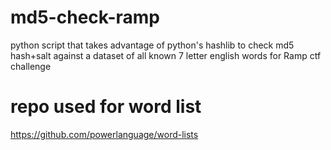 # md5-check-ramp
python script that takes advantage of python's hashlib to check md5 hash+salt against a dataset of all known 7 letter english words for Ramp ctf challenge

# repo used for word list 
https://github.com/powerlanguage/word-lists
